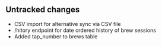 ## Untracked changes

- CSV import for alternative sync via CSV file
- /hitory endpoint for date ordered history of brew sessions
- Added tap_number to brews table


